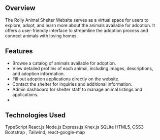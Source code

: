 

## Overview

The Rolly Animal Shelter Website serves as a virtual space for users to explore, adopt, and learn more about the animals available for adoption. It offers a user-friendly interface to streamline the adoption process and connect animals with loving homes.

## Features

- Browse a catalog of animals available for adoption.
- View detailed profiles of each animal, including images, descriptions, and adoption information.
- Fill out adoption applications directly on the website.
- Contact the shelter for inquiries and additional information.
- Admin dashboard for shelter staff to manage animal listings and applications.
- 
## Technologies Used
TypeScript
React.js
Node.js
Express.js
Knex.js
SQLite
HTML5, CSS3
Bootstrap , Tailwind,
react-google-map











